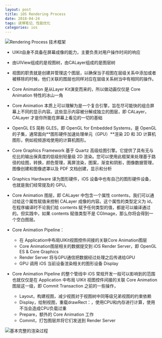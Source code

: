 ```yaml
---
layout: post
title: iOS Rendering Process
date: 2018-04-24
tags: 读博笔记、性能优化
categories: ios
---
```


![Rendering Process 技术框架](http://lc-cpc8kfpb.cn-n1.lcfile.com/14c8292a78b80ab347ed.png)

- UIKit自身不具备在屏幕成像的能力，主要负责对用户操作时间的响应
- 由UIView组成的是视图树，由CALayer组成的是图层树
- 视图的职责就是创建并管理这个图层，以确保当子视图在层级关系中添加或者被移除的时候，他们关联的图层也同样对应在层级关系树当中有相同的操作。
- Core Animation 是从Layer Kit演变而来的，所以做动画仅仅是 Core Animation 特性的冰山一角
- Core Animation 本质上可以理解为是一个复合引擎，旨在尽可能快的组合屏幕上不同的显示内容。这些显示内容被分解成独立的图层，即 CALayer，CALayer 才是你所能在屏幕上看见的一切的基础
- OpenGL ES 简称 GLES，即 OpenGL for Embedded Systems，是 OpenGL 的子集，通常面向**图形硬件加速处理单元（GPU）**渲染 2D 和 3D 计算机图形，例如视频游戏使用的计算机图形。
- Core Graphics Framework 基于 Quartz 高级绘图引擎。它提供了具有无与伦比的输出保真度的低级别轻量级 2D 渲染。您可以使用此框架来处理基于路径的绘图，转换，颜色管理，离屏渲染，图案，渐变和阴影，图像数据管理，图像创建和图像遮罩以及 PDF 文档创建，显示和分析
- Graphics Hardware 译为图形硬件，iOS 设备中也有自己的图形硬件设备，也就是我们经常提及的 GPU。
- Core Animation 图层，即 CALayer 中包含一个属性 contents，我们可以通过给这个属性赋值来控制 CALayer 成像的内容。这个属性的类型定义为 id，在程序编译时不论我们给 contents 赋予任何类型的值，都是可以编译通过的。但实践中，如果 contents 赋值类型不是 CGImage，那么你将会得到一个空白图层。
- Core Animation Pipeline：
    - 在 Application中布局UIKit视图控件间接的关联Core Animation图层
    - Core Animation图层相关的数据提交到 iOS Render Server，即 OpenGL ES & Core Graphics
    - Render Server 将与GPU通信把数据经过处理之后传递给GPU
    - GPU 调用 iOS 当前设备渲染相关的图形设备 Display

- Core Animation Pipeline 的整个管线中 iOS 常规开发一般可以影响到的范围也就仅仅是在 Application 中布局 UIKit 视图控件间接的关联 Core Animation 图层这一级，即 Commit Transaction 之前的一些操作，
    - Layout，构建视图，减少视图对于视图树中同等级兄弟视图的约束依赖
    - Display，绘制视图，重载drawRect：，使用CPU和内存进行计算，使用不当会造成CPU负载过重
    - Prepare，额外的 Core Animation 工作
    - Commit，打包图层并将它们发送到 Render Server

![基本完整的渲染过程](https://user-gold-cdn.xitu.io/2018/4/16/162cbeb54d34f354?imageView2/0/w/1280/h/960/ignore-error/1)
